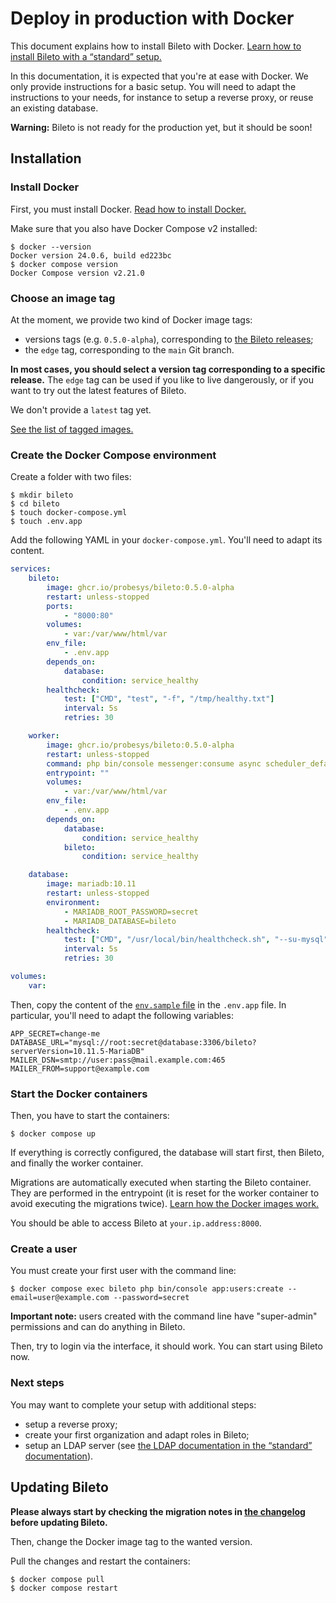 # Deploy in production with Docker

This document explains how to install Bileto with Docker.
[Learn how to install Bileto with a “standard” setup.](/docs/administrators/deploy.md)

In this documentation, it is expected that you're at ease with Docker.
We only provide instructions for a basic setup.
You will need to adapt the instructions to your needs, for instance to setup a reverse proxy, or reuse an existing database.

**Warning:** Bileto is not ready for the production yet, but it should be soon!

## Installation

### Install Docker

First, you must install Docker.
[Read how to install Docker.](https://docs.docker.com/engine/install/)

Make sure that you also have Docker Compose v2 installed:

```console
$ docker --version
Docker version 24.0.6, build ed223bc
$ docker compose version
Docker Compose version v2.21.0
```

### Choose an image tag

At the moment, we provide two kind of Docker image tags:

- versions tags (e.g. `0.5.0-alpha`), corresponding to [the Bileto releases](https://github.com/Probesys/bileto/releases);
- the `edge` tag, corresponding to the `main` Git branch.

**In most cases, you should select a version tag corresponding to a specific release.**
The `edge` tag can be used if you like to live dangerously, or if you want to try out the latest features of Bileto.

We don't provide a `latest` tag yet.

[See the list of tagged images.](https://github.com/Probesys/bileto/pkgs/container/bileto)

### Create the Docker Compose environment

Create a folder with two files:

```console
$ mkdir bileto
$ cd bileto
$ touch docker-compose.yml
$ touch .env.app
```

Add the following YAML in your `docker-compose.yml`.
You'll need to adapt its content.

```yml
services:
    bileto:
        image: ghcr.io/probesys/bileto:0.5.0-alpha
        restart: unless-stopped
        ports:
            - "8000:80"
        volumes:
            - var:/var/www/html/var
        env_file:
            - .env.app
        depends_on:
            database:
                condition: service_healthy
        healthcheck:
            test: ["CMD", "test", "-f", "/tmp/healthy.txt"]
            interval: 5s
            retries: 30

    worker:
        image: ghcr.io/probesys/bileto:0.5.0-alpha
        restart: unless-stopped
        command: php bin/console messenger:consume async scheduler_default -vv
        entrypoint: ""
        volumes:
            - var:/var/www/html/var
        env_file:
            - .env.app
        depends_on:
            database:
                condition: service_healthy
            bileto:
                condition: service_healthy

    database:
        image: mariadb:10.11
        restart: unless-stopped
        environment:
            - MARIADB_ROOT_PASSWORD=secret
            - MARIADB_DATABASE=bileto
        healthcheck:
            test: ["CMD", "/usr/local/bin/healthcheck.sh", "--su-mysql", "--connect", "--innodb_initialized"]
            interval: 5s
            retries: 30

volumes:
    var:
```

Then, copy the content of the [`env.sample` file](/env.sample) in the `.env.app` file.
In particular, you'll need to adapt the following variables:

```dotenv
APP_SECRET=change-me
DATABASE_URL="mysql://root:secret@database:3306/bileto?serverVersion=10.11.5-MariaDB"
MAILER_DSN=smtp://user:pass@mail.example.com:465
MAILER_FROM=support@example.com
```

### Start the Docker containers

Then, you have to start the containers:

```console
$ docker compose up
```

If everything is correctly configured, the database will start first, then Bileto, and finally the worker container.

Migrations are automatically executed when starting the Bileto container.
They are performed in the entrypoint (it is reset for the worker container to avoid executing the migrations twice).
[Learn how the Docker images work.](/docs/developers/docker-images.md)

You should be able to access Bileto at `your.ip.address:8000`.

### Create a user

You must create your first user with the command line:

```console
$ docker compose exec bileto php bin/console app:users:create --email=user@example.com --password=secret
```

**Important note:** users created with the command line have "super-admin" permissions and can do anything in Bileto.

Then, try to login via the interface, it should work.
You can start using Bileto now.

### Next steps

You may want to complete your setup with additional steps:

- setup a reverse proxy;
- create your first organization and adapt roles in Bileto;
- setup an LDAP server (see [the LDAP documentation in the “standard” documentation](/docs/administrators/deploy.md)).

## Updating Bileto

**Please always start by checking the migration notes in [the changelog](/CHANGELOG.md) before updating Bileto.**

Then, change the Docker image tag to the wanted version.

Pull the changes and restart the containers:

```console
$ docker compose pull
$ docker compose restart
```
